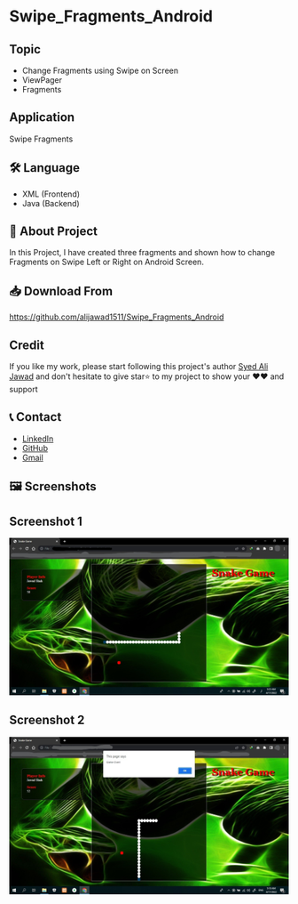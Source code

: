 # Swipe_Fragments_Android

## Topic
- Change Fragments using Swipe on Screen
- ViewPager
- Fragments

## Application
Swipe Fragments

## 🛠️ Language
- XML   (Frontend)
- Java  (Backend)

## 📝 About Project
In this Project, I have created three fragments and shown how to change Fragments on Swipe Left or Right on Android Screen.

## 📥 Download From
https://github.com/alijawad1511/Swipe_Fragments_Android

## Credit
If you like my work, please start following this project's author [Syed Ali Jawad](https://github.com/alijawad1511) and don't hesitate to give star⭐ to my project to show your ❤️❤️ and support

## 📞 Contact
- [LinkedIn](https://www.linkedin.com/in/alijawad1511)
- [GitHub](https://github.com/alijawad1511)
- [Gmail](mailto:jawad.bukhari1511@gmail.com)


## 🖼️ Screenshots

## Screenshot 1
<img src="https://github.com/alijawad1511/Snake-Game/blob/main/images/Sample%20Image%201.jpg" width="900" />

## Screenshot 2
<img src="https://github.com/alijawad1511/Snake-Game/blob/main/images/Sample%20Image%202.jpg" width="900" />
